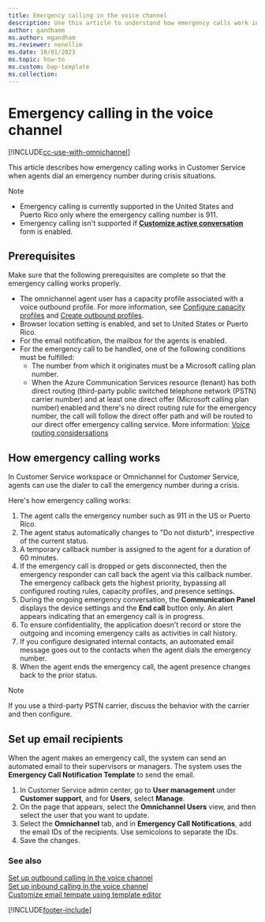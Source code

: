 ```yaml
---
title: Emergency calling in the voice channel
description: Use this article to understand how emergency calls work in the voice channel of Omnichannel for Customer Service.
author: gandhamm
ms.author: mgandham
ms.reviewer: nenellim
ms.date: 10/01/2023
ms.topic: how-to
ms.custom: bap-template
ms.collection:
---
```


# Emergency calling in the voice channel

[!INCLUDE[cc-use-with-omnichannel](../includes/cc-use-with-omnichannel.md)]

This article describes how emergency calling works in Customer Service when agents dial an emergency number during crisis situations.

> [!NOTE]
>
> - Emergency calling is currently supported in the United States and Puerto Rico only where the emergency calling number is 911.
> - Emergency calling isn't supported if [**Customize active conversation**](add-customer-summary-settings.md#manage-active-conversation-form-settings) form is enabled. 

## Prerequisites

Make sure that the following prerequisites are complete so that the emergency calling works properly.

- The omnichannel agent user has a capacity profile associated with a voice outbound profile. For more information, see [Configure capacity profiles](voice-channel-outbound-calling.md#configure-capacity-profiles-and-assign-users) and [Create outbound profiles](configure-outbound-inbound-profiles.md#create-outbound-profiles).
- Browser location setting is enabled, and set to United States or Puerto Rico.
- For the email notification, the mailbox for the agents is enabled.
- For the emergency call to be handled, one of the following conditions must be fulfilled:
   - The number from which it originates must be a Microsoft calling plan number.
   - When the Azure Communication Services resource (tenant) has both direct routing (third-party public switched telephone network (PSTN) carrier number) and at least one direct offer (Microsoft calling plan number) enabled and there's no direct routing rule for the emergency number, the call will follow the direct offer path and will be routed to our direct offer emergency calling service. More information: [Voice routing considersations](/azure/communication-services/concepts/telephony/direct-routing-provisioning#voice-routing-considerations)

## How emergency calling works

In Customer Service workspace or Omnichannel for Customer Service, agents can use the dialer to call the emergency number during a crisis.

Here's how emergency calling works:

1. The agent calls the emergency number such as 911 in the US or Puerto Rico.
1. The agent status automatically changes to "Do not disturb", irrespective of the current status.
1. A temporary callback number is assigned to the agent for a duration of 60 minutes. 
1. If the emergency call is dropped or gets disconnected, then the emergency responder can call back the agent via this callback number. The emergency callback gets the highest priority, bypassing all configured routing rules, capacity profiles, and presence settings.
1. During the ongoing emergency conversation, the **Communication Panel** displays the device settings and the **End call** button only. An alert appears indicating that an emergency call is in progress.
1. To ensure confidentiality, the application doesn't record or store the outgoing and incoming emergency calls as activities in call history.
1. If you configure designated internal contacts, an automated email message goes out to the contacts when the agent dials the emergency number.
1. When the agent ends the emergency call, the agent presence changes back to the prior status.

> [!NOTE]
> If you use a third-party PSTN carrier, discuss the behavior with the carrier and then configure.

## Set up email recipients

When the agent makes an emergency call, the system can send an automated email to their supervisors or managers. The system uses the **Emergency Call Notification Template** to send the email.

1. In Customer Service admin center, go to **User management** under **Customer support**, and for **Users**, select **Manage**.
1. On the page that appears, select the **Omnichannel Users** view, and then select the user that you want to update.
1. Select the **Omnichannel** tab, and in **Emergency Call Notifications**, add the email IDs of the recipients. Use semicolons to separate the IDs.
1. Save the changes.


### See also

[Set up outbound calling in the voice channel](voice-channel-outbound-calling.md)  
[Set up inbound calling in the voice channel](voice-channel-inbound-calling.md)  
[Customize email tempate using template editor](/power-apps/user/cs-template-options?context=%2Fdynamics365%2Fcontext%2Fcustomer-service-context)  

[!INCLUDE[footer-include](../includes/footer-banner.md)]
